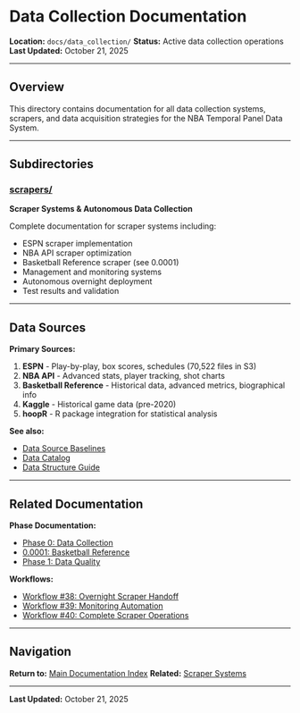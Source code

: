 # Data Collection Documentation

**Location:** `docs/data_collection/`
**Status:** Active data collection operations
**Last Updated:** October 21, 2025

---

## Overview

This directory contains documentation for all data collection systems, scrapers, and data acquisition strategies for the NBA Temporal Panel Data System.

---

## Subdirectories

### [scrapers/](scrapers/)
**Scraper Systems & Autonomous Data Collection**

Complete documentation for scraper systems including:
- ESPN scraper implementation
- NBA API scraper optimization
- Basketball Reference scraper (see 0.0001)
- Management and monitoring systems
- Autonomous overnight deployment
- Test results and validation

---

## Data Sources

**Primary Sources:**
1. **ESPN** - Play-by-play, box scores, schedules (70,522 files in S3)
2. **NBA API** - Advanced stats, player tracking, shot charts
3. **Basketball Reference** - Historical data, advanced metrics, biographical info
4. **Kaggle** - Historical game data (pre-2020)
5. **hoopR** - R package integration for statistical analysis

**See also:**
- [Data Source Baselines](../DATA_SOURCE_BASELINES.md)
- [Data Catalog](../DATA_CATALOG.md)
- [Data Structure Guide](../DATA_STRUCTURE_GUIDE.md)

---

## Related Documentation

**Phase Documentation:**
- [Phase 0: Data Collection](../phases/phase_0/PHASE_0_INDEX.md)
- [0.0001: Basketball Reference](../phases/phase_0/0.0001_basketball_reference/)
- [Phase 1: Data Quality](../phases/PHASE_1_INDEX.md)

**Workflows:**
- [Workflow #38: Overnight Scraper Handoff](../claude_workflows/workflow_descriptions/38_overnight_scraper_handoff.md)
- [Workflow #39: Monitoring Automation](../claude_workflows/workflow_descriptions/39_monitoring_automation.md)
- [Workflow #40: Complete Scraper Operations](../claude_workflows/workflow_descriptions/40_complete_scraper_operations.md)

---

## Navigation

**Return to:** [Main Documentation Index](../README.md)
**Related:** [Scraper Systems](scrapers/)

---

**Last Updated:** October 21, 2025
